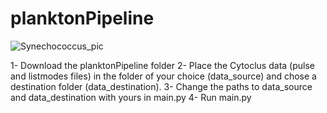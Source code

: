 # planktonPipeline

![Synechococcus_pic](Synechococcus.jpeg)

1- Download the planktonPipeline folder
2- Place the Cytoclus data (pulse and listmodes files) in the folder of your choice (data_source) and chose a destination folder (data_destination).
3- Change the paths to data_source and data_destination with yours in main.py
4- Run main.py 
